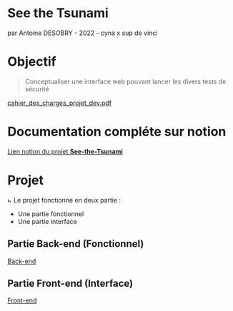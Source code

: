 # See the Tsunami

par Antoine DESOBRY - 2022 - cyna x sup de vinci

# Objectif

> Conceptualiser une interface web pouvant lancer les divers tests de sécurité
> 

[cahier_des_charges_projet_dev.pdf](docs/cahier_des_charges_projet_dev.pdf)

# Documentation compléte sur notion

[Lien notion du projet **See-the-Tsunami**](https://married-sedum-5c7.notion.site/See-the-Tsunami-f28588d2ee294147911a51591afc06af)

# Projet

<aside>
<img src="https://www.notion.so/icons/info-alternate_blue.svg" alt="https://www.notion.so/icons/info-alternate_blue.svg" width="10px" /> Le projet fonctionne en deux partie :

- Une partie fonctionnel
- Une partie interface
</aside>

## Partie Back-end (Fonctionnel)

[Back-end](/back-the-tsunami)

## Partie Front-end (Interface)

[Front-end](front-the-tsunami)